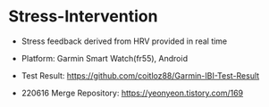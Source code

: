 # Stress-Intervention
* Stress feedback derived from HRV provided in real time  
* Platform: Garmin Smart Watch(fr55), Android

* Test Result: <https://github.com/coitloz88/Garmin-IBI-Test-Result>

* 220616 Merge Repository: <https://yeonyeon.tistory.com/169>
